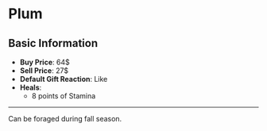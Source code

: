# Plum

## Basic Information

- **Buy Price**: 64$
- **Sell Price**: 27$
- **Default Gift Reaction**: Like
- **Heals**:
  - 8 points of Stamina

---
Can be foraged during fall season.
